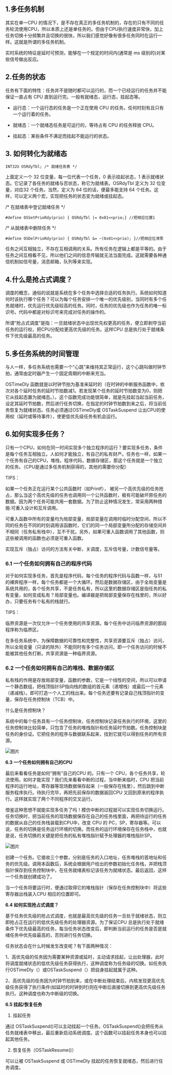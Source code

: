 ## **1.多任务机制**

其实在单一CPU 的情况下，是不存在真正的多任务机制的，存在的只有不同的任务轮流使用CPU，所以本质上还是单任务的。但由于CPU执行速度非常快，加上任务切换十分频繁并且切换的很快，所以我们感觉好像有很多任务同时在运行一样。这就是所谓的多任务机制。

实时系统的特征是延时可预测，能够在一个规定的时间内(通常是 ms 级别的)对某些信号做出反应。

## **2.任务的状态**

任务有下面的特性：任务并不是随时都可以运行的，而一个已经运行的任务并不能保证一直占有 CPU 直到运行完。一般有就绪态，运行态，挂起态等。

- 运行态：一个运行态的任务是一个正在使用 CPU 的任务。任何时刻有且只有一个运行着的任务。

- 就绪态：一个就绪态任务是可运行的，等待占有 CPU 的任务释放 CPU。

- 挂起态：某些条件不满足而挂起不能运行的状态。

## **3. 如何转化为就绪态**

``INT32U OSRdyTbl; /* 就绪任务表 */``

上面定义一个 32 位变量，每一位代表一个任务，0 表示挂起状态，1 表示就绪状态。它记录了各任务的就绪与否状态，称它为就绪表。OSRdyTbl 定义为 32 位变量，对应32 个任务。当然，定义为 64 位的话，便最多能支持 64 个任务。这样，可以定义两个宏，实现把任务的状态变为就绪或挂起态。

/* 在就绪表中登记就绪任务 */

``#define OSSetPrioRdy(prio) { OSRdyTbl |= 0x01<<prio;} //把相应位置1``

/* 从就绪表中删除任务 */

``#define OSDelPrioRdy(prio) { OSRdyTbl &= ~(0x01<<prio); }//把相应位清零``

任务之间互相独立，不存在互相调用的关系。所有任务在逻辑上都是平等的。由于任务之间互相看不见，所以他们之间的信息传输就无法当面完成。这就需要各种通信机制如信号量，消息邮箱，队列等来实现。

## **4.什么是抢占式调度？**

调度的概念，通俗的说就是系统在多个任务中选择合适的任务执行。系统如何知道何时该执行哪个任务？可以为每个任务安排一个唯一的优先级别，当同时有多个任务就绪时，优先运行优先级较高的任务。同时，任务的优先级也作为任务的唯一标识号。代码中都是对标识号来完成对任务的操作的。

所谓“抢占式调度”是指：一旦就绪状态中出现优先权更高的任务，便立即剥夺当前任务的运行权，把CPU分配给更高优先级的任务。这样CPU 总是执行处于就绪条件下优先级最高的任务。

## **5.多任务系统的时间管理**

与人一样，多任务系统也需要一个“心跳”来维持其正常运行，这个心跳叫做时钟节拍，通常由定时器产生一个固定周期的中断来充当。

OSTimeDly 函数就是以时钟节拍为基准来延时的（在时钟的中断服务函数中，依次对各个延时任务的延时节拍数减1。若发现某个任务的延时节拍数变为0，则把它从挂起态置为就绪态。）。这个函数完成功能很简单，就是先挂起当起当前任务，设定其延时节拍数，然后进行任务切换，在指定的时钟节拍数到来之后，将当前任务恢复为就绪状态。任务必须通过OSTimeDly或 OSTaskSuspend 让出CPU的使用权（延时或等待事件），使更低优先级任务有机会运行。

## **6.如何实现多任务？**

只有一个CPU，如何在同一时间实现多个独立程序的运行？要实现多任务，条件是每个任务互相独立。人如何才能独立，有自己的私有财产。任务也一样，如果一个任务有自己的CPU，堆栈，程序代码，数据存储区，那这个任务就是一个独立的任务。（CPU是通过多任务机制获得的，其他的需要你分配）

TIPS：

如果一个任务正在运行某个公共函数时（如Printf）， 被另一个高优先级的任务抢占，那么当这个高优先级的任务也调用同一个公共函数时，极有可能破坏原任务的数据。因为两个任务可能共用一套数据。为了防止这种情况发生，常采用两种措施:可重入设计和互斥调用。

可重入函数中所有的变量均为局部变量，局部变量在调用时临时分配空间，所以不同的任务在不同的时刻调用该函数时，它们的同一个局部变量所分配的存储空间并不相同（任务私有栈中），互不干扰。另外，如果可重入函数调用了其他函数，则这些被调用的函数也必须是可重入函数。

实现互斥（独占）访问的方法有关中断，关调度，互斥信号量，计数信号量等。

### **6.1 一个任务如何拥有自己的程序代码**

对于如何实现多任务，首先是程序代码，每个任务的程序代码与函数一样，与51 的裸奔程序一样，每个任务都是一个大循环。然后是数据存储区，由于全局变量是系统共用的，各个任务共享，不是任务私有，所以这里的数据存储区是指任务的私有变量，如何变成私有？局部变量也。编译器是把局部变量保存在栈里的，所以好办，只要任务有个私有的栈就行。

TIPS：

临界资源是一次仅允许一个任务使用的共享资源。每个任务中访问临界资源的那段程序称为临界区。

在多任务系统中，为保障数据的可靠性和完整性，共享资源要互斥（独占）访问，所以全局变量（只读的除外）不能同时有多个任务访问，即一个任务访问的时候不能被其他任务打断。共享资源是一种临界资源。

### **6.2 一个任务如何拥有自己的堆栈、数据存储区**

私有栈的作用是存放局部变量，函数的参数，它是一个线性的空间，所以可以申请一个静态数组，把栈顶指针SP指向栈的数组的首元素（递增栈）或最后一个元素（递减栈）。即可打造一个人工的栈出来。每个任务还要有记录自己栈顶指针的变量，保存在任务控制块（TCB）中。

什么是任务控制块？

系统中的每个任务具有一个任务控制块，任务控制块记录任务执行的环境，这里的任务控制块比较简单，只包含了任务的堆栈指针和任务延时节拍数。任务控制块是任务的身份证。它把任务的程序与数据联系起来，找到它就可以得到任务的所有资源。

![图片](嵌入式系统是如何设计的.assets/640-1669689978694.jpg)

**6.3 一个任务如何拥有自己的CPU**

最后来看看任务是如何“拥有”自己的CPU 的。只有一个 CPU，各个任务共享，轮流使用。如何才能实现？我们先来看看中断的过程，当中断来临时，CPU 把当前程序的运行地址，寄存器等现场数据保存起来（一般保存在栈里），然后跳到中断服务程序执行。待执行完毕，再把先前保存的数据装回CPU 又回到原来的程序执行。这样就实现了两个不同程序的交叉运行。



借鉴这种思想不就能实现多任务了吗！模仿中断的过程就可以实现任务切换运行。任务切换时，把当前任务的现场数据保存在自己的任务栈里面，再把待运行的任务的数据从自己的任务栈装载到CPU中，改变 CPU 的 PC，SP，寄存器等。可以说，任务的切换是任务运行环境的切换。而任务的运行环境保存在任务栈中，也就是说，任务切换的关键是把任务的私有堆栈指针赋予处理器的堆栈指针SP。

![图片](嵌入式系统是如何设计的.assets/640.jpg)



创建一个任务。它接收三个参数，分别是任务的入口地址，任务堆栈的首地址和任务的优先级。调用本函数后，系统会根据用户给出的参数初始化任务栈，并把栈顶指针保存到任务控制块中，在任务就绪表标记该任务为就绪状态。最后返回，这样一个任务就创建成功了。



当一个任务将要运行时，便通过取得它的堆栈指针（保存在任务控制块中）将这些寄存器出栈装入CPU 相应的位置即可。



**6.4 如何实现抢占式调度？**

基于任务优先级的抢占式调度，也就是最高优先级的任务一旦处于就绪状态，则立即抢占正在运行的低优先级任务的处理器资源。为了保证CPU 总是执行处于就绪条件下优先级最高的任务，每当任务状态改变后，即判断当前运行的任务是否是就绪任务中优先级最高的，否则进行任务切换。



任务状态会在什么时候发生改变呢？有下面两种情况：



1、高优先级的任务因为需要某种资源或延时，主动请求挂起，让出处理器，此时将调度就绪状态的低优先级任务获得执行，这种调度称为任务级的切换。如任务执行OSTimeDly（）或OSTaskSuspend（）把自身挂起就属于这种。



2、高优先级的任务因为时钟节拍到来，或在中断处理结束后，内核发现更高优先级任务获得了执行条件(如延时的时钟到时)则在中断后直接切换到更高优先级任务执行。这种调度也称为中断级的切换。



**6.5 挂起/恢复任务**

1. 挂起任务



通过 OSTaskSuspend()可以主动挂起一个任务。OSTaskSuspend()会把任务从任务就绪表中移出，最后重新启动系统调度。这个函数可以挂起任务本身也可以挂起其他任务。



2. 恢复任务（OSTaskResume()）



可以让被 OSTaskSuspend 或 OSTimeDly 挂起的任务恢复就绪态，然后进行任务调度。